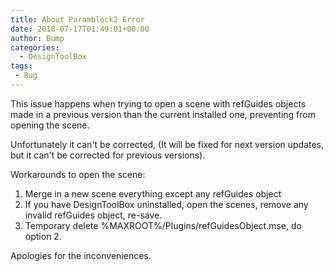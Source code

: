 ```yaml
---
title: About Paramblock2 Error
date: 2018-07-17T01:49:01+00:00
author: Bump
categories:
  - DesignToolBox
tags:
 - Bug
---
```


This issue happens when trying to open a scene with refGuides objects made in a previous version than the current installed one, preventing from opening the scene.

Unfortunately it can't be corrected, (It will be fixed for next version updates, but it can't be corrected for previous versions).

Workarounds to open the scene:

1. Merge in a new scene everything except any refGuides object
2. If you have DesignToolBox uninstalled, open the scenes, remove any invalid refGuides object, re-save.
3. Temporary delete %MAXROOT%/Plugins/refGuidesObject.mse, do option 2.

Apologies for the inconveniences.
